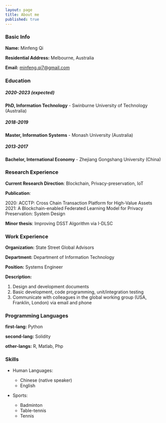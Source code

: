 ```yaml
---
layout: page
title: About me
published: true
---
```


<h3>Basic Info</h3>

**Name:** Minfeng Qi										

**Residential Address:** Melbourne, Australia                       

**Email:** minfeng.qi7@gmail.com                         

<h3>Education</h3>

##### 2020-2023 (expected)

**PhD, Information Technology** - Swinburne University of Technology (Australia)

##### 2018-2019

**Master, Information Systems** - Monash University (Australia)

##### 2013-2017

**Bachelor, International Economy** - Zhejiang Gongshang University (China)


<h3>Research Experience</h3>

**Current Research Direction**: Blockchain, Privacy-preservation, IoT

**Publication**: <br>

2020: ACCTP: Cross Chain Transaction Platform for High-Value Assets <br>
2021: A Blockchain-enabled Federated Learning Model for Privacy Preservation: System Design

**Minor thesis**: Improving DSST Algorithm via I-DLSC


<h3>Work Experience</h3>

**Organization:** State Street Global Advisors

**Department:** Department of Information Technology

**Position:** Systems Engineer

**Description:** 

1. Design and development documents 
2. Basic development, code programming, unit/integration testing 
3. Communicate with colleagues in the global working group (USA, Franklin, London) via email and phone


<h3>Programming Languages</h3>

**first-lang:** Python

**second-lang:** Solidity

**other-langs:** R, Matlab, Php


<h3>Skills</h3>

* Human Languages:

     * Chinese (native speaker)
     * English

* Sports:
     
     * Badminton
     * Table-tennis
     * Tennis

